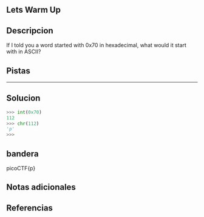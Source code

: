 ## Lets Warm Up

## Descripcion
If I told you a word started with 0x70 in hexadecimal, what would it start with in ASCII?

## Pistas 
****** 
## Solucion
```python
>>> int(0x70)
112
>>> chr(112)
'p'
>>> 
```
## bandera
picoCTF{p}

## Notas adicionales 

## Referencias